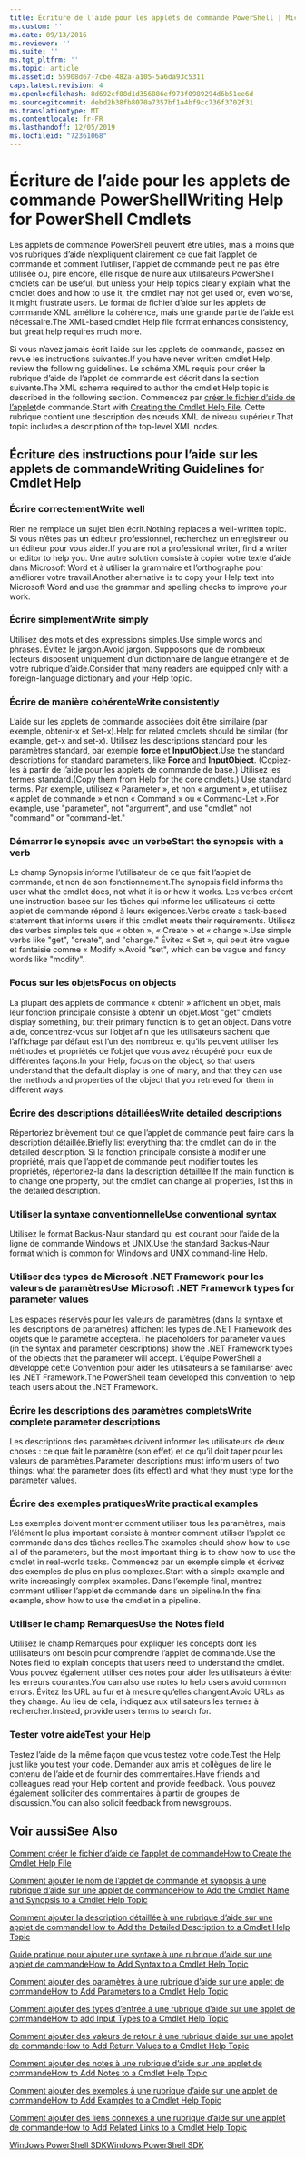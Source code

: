 ```yaml
---
title: Écriture de l’aide pour les applets de commande PowerShell | Microsoft Docs
ms.custom: ''
ms.date: 09/13/2016
ms.reviewer: ''
ms.suite: ''
ms.tgt_pltfrm: ''
ms.topic: article
ms.assetid: 55908d67-7cbe-482a-a105-5a6da93c5311
caps.latest.revision: 4
ms.openlocfilehash: 8d692cf88d1d356886ef973f0989294d6b51ee6d
ms.sourcegitcommit: debd2b38fb8070a7357bf1a4bf9cc736f3702f31
ms.translationtype: MT
ms.contentlocale: fr-FR
ms.lasthandoff: 12/05/2019
ms.locfileid: "72361068"
---
```

# <a name="writing-help-for-powershell-cmdlets"></a><span data-ttu-id="7b450-102">Écriture de l’aide pour les applets de commande PowerShell</span><span class="sxs-lookup"><span data-stu-id="7b450-102">Writing Help for PowerShell Cmdlets</span></span>

<span data-ttu-id="7b450-103">Les applets de commande PowerShell peuvent être utiles, mais à moins que vos rubriques d’aide n’expliquent clairement ce que fait l’applet de commande et comment l’utiliser, l’applet de commande peut ne pas être utilisée ou, pire encore, elle risque de nuire aux utilisateurs.</span><span class="sxs-lookup"><span data-stu-id="7b450-103">PowerShell cmdlets can be useful, but unless your Help topics clearly explain what the cmdlet does and how to use it, the cmdlet may not get used or, even worse, it might frustrate users.</span></span>
<span data-ttu-id="7b450-104">Le format de fichier d’aide sur les applets de commande XML améliore la cohérence, mais une grande partie de l’aide est nécessaire.</span><span class="sxs-lookup"><span data-stu-id="7b450-104">The XML-based cmdlet Help file format enhances consistency, but great help requires much more.</span></span>

<span data-ttu-id="7b450-105">Si vous n’avez jamais écrit l’aide sur les applets de commande, passez en revue les instructions suivantes.</span><span class="sxs-lookup"><span data-stu-id="7b450-105">If you have never written cmdlet Help, review the following guidelines.</span></span>
<span data-ttu-id="7b450-106">Le schéma XML requis pour créer la rubrique d’aide de l’applet de commande est décrit dans la section suivante.</span><span class="sxs-lookup"><span data-stu-id="7b450-106">The XML schema required to author the cmdlet Help topic is described in the following section.</span></span>
<span data-ttu-id="7b450-107">Commencez par [créer le fichier d’aide de l’applet](./how-to-create-the-cmdlet-help-file.md)de commande.</span><span class="sxs-lookup"><span data-stu-id="7b450-107">Start with [Creating the Cmdlet Help File](./how-to-create-the-cmdlet-help-file.md).</span></span>
<span data-ttu-id="7b450-108">Cette rubrique contient une description des nœuds XML de niveau supérieur.</span><span class="sxs-lookup"><span data-stu-id="7b450-108">That topic includes a description of the top-level XML nodes.</span></span>

## <a name="writing-guidelines-for-cmdlet-help"></a><span data-ttu-id="7b450-109">Écriture des instructions pour l’aide sur les applets de commande</span><span class="sxs-lookup"><span data-stu-id="7b450-109">Writing Guidelines for Cmdlet Help</span></span>

### <a name="write-well"></a><span data-ttu-id="7b450-110">Écrire correctement</span><span class="sxs-lookup"><span data-stu-id="7b450-110">Write well</span></span>
<span data-ttu-id="7b450-111">Rien ne remplace un sujet bien écrit.</span><span class="sxs-lookup"><span data-stu-id="7b450-111">Nothing replaces a well-written topic.</span></span>
<span data-ttu-id="7b450-112">Si vous n’êtes pas un éditeur professionnel, recherchez un enregistreur ou un éditeur pour vous aider.</span><span class="sxs-lookup"><span data-stu-id="7b450-112">If you are not a professional writer, find a writer or editor to help you.</span></span>
<span data-ttu-id="7b450-113">Une autre solution consiste à copier votre texte d’aide dans Microsoft Word et à utiliser la grammaire et l’orthographe pour améliorer votre travail.</span><span class="sxs-lookup"><span data-stu-id="7b450-113">Another alternative is to copy your Help text into Microsoft Word and use the grammar and spelling checks to improve your work.</span></span>

### <a name="write-simply"></a><span data-ttu-id="7b450-114">Écrire simplement</span><span class="sxs-lookup"><span data-stu-id="7b450-114">Write simply</span></span>
<span data-ttu-id="7b450-115">Utilisez des mots et des expressions simples.</span><span class="sxs-lookup"><span data-stu-id="7b450-115">Use simple words and phrases.</span></span>
<span data-ttu-id="7b450-116">Évitez le jargon.</span><span class="sxs-lookup"><span data-stu-id="7b450-116">Avoid jargon.</span></span>
<span data-ttu-id="7b450-117">Supposons que de nombreux lecteurs disposent uniquement d’un dictionnaire de langue étrangère et de votre rubrique d’aide.</span><span class="sxs-lookup"><span data-stu-id="7b450-117">Consider that many readers are equipped only with a foreign-language dictionary and your Help topic.</span></span>

### <a name="write-consistently"></a><span data-ttu-id="7b450-118">Écrire de manière cohérente</span><span class="sxs-lookup"><span data-stu-id="7b450-118">Write consistently</span></span>
<span data-ttu-id="7b450-119">L’aide sur les applets de commande associées doit être similaire (par exemple, obtenir-x et Set-x).</span><span class="sxs-lookup"><span data-stu-id="7b450-119">Help for related cmdlets should be similar (for example, get-x and set-x).</span></span>
<span data-ttu-id="7b450-120">Utilisez les descriptions standard pour les paramètres standard, par exemple **force** et **InputObject**.</span><span class="sxs-lookup"><span data-stu-id="7b450-120">Use the standard descriptions for standard parameters, like **Force** and **InputObject**.</span></span>
<span data-ttu-id="7b450-121">(Copiez-les à partir de l’aide pour les applets de commande de base.) Utilisez les termes standard.</span><span class="sxs-lookup"><span data-stu-id="7b450-121">(Copy them from Help for the core cmdlets.) Use standard terms.</span></span>
<span data-ttu-id="7b450-122">Par exemple, utilisez « Parameter », et non « argument », et utilisez « applet de commande » et non « Command » ou « Command-Let ».</span><span class="sxs-lookup"><span data-stu-id="7b450-122">For example, use "parameter", not "argument", and use "cmdlet" not "command" or "command-let."</span></span>

### <a name="start-the-synopsis-with-a-verb"></a><span data-ttu-id="7b450-123">Démarrer le synopsis avec un verbe</span><span class="sxs-lookup"><span data-stu-id="7b450-123">Start the synopsis with a verb</span></span>
<span data-ttu-id="7b450-124">Le champ Synopsis informe l’utilisateur de ce que fait l’applet de commande, et non de son fonctionnement.</span><span class="sxs-lookup"><span data-stu-id="7b450-124">The synopsis field informs the user what the cmdlet does, not what it is or how it works.</span></span>
<span data-ttu-id="7b450-125">Les verbes créent une instruction basée sur les tâches qui informe les utilisateurs si cette applet de commande répond à leurs exigences.</span><span class="sxs-lookup"><span data-stu-id="7b450-125">Verbs create a task-based statement that informs users if this cmdlet meets their requirements.</span></span>
<span data-ttu-id="7b450-126">Utilisez des verbes simples tels que « obten », « Create » et « change ».</span><span class="sxs-lookup"><span data-stu-id="7b450-126">Use simple verbs like "get", "create", and "change."</span></span>
<span data-ttu-id="7b450-127">Évitez « Set », qui peut être vague et fantaisie comme « Modify ».</span><span class="sxs-lookup"><span data-stu-id="7b450-127">Avoid "set", which can be vague and fancy words like "modify".</span></span>

### <a name="focus-on-objects"></a><span data-ttu-id="7b450-128">Focus sur les objets</span><span class="sxs-lookup"><span data-stu-id="7b450-128">Focus on objects</span></span>
<span data-ttu-id="7b450-129">La plupart des applets de commande « obtenir » affichent un objet, mais leur fonction principale consiste à obtenir un objet.</span><span class="sxs-lookup"><span data-stu-id="7b450-129">Most "get" cmdlets display something, but their primary function is to get an object.</span></span>
<span data-ttu-id="7b450-130">Dans votre aide, concentrez-vous sur l’objet afin que les utilisateurs sachent que l’affichage par défaut est l’un des nombreux et qu’ils peuvent utiliser les méthodes et propriétés de l’objet que vous avez récupéré pour eux de différentes façons.</span><span class="sxs-lookup"><span data-stu-id="7b450-130">In your Help, focus on the object, so that users understand that the default display is one of many, and that they can use the methods and properties of the object that you retrieved for them in different ways.</span></span>

### <a name="write-detailed-descriptions"></a><span data-ttu-id="7b450-131">Écrire des descriptions détaillées</span><span class="sxs-lookup"><span data-stu-id="7b450-131">Write detailed descriptions</span></span>
<span data-ttu-id="7b450-132">Répertoriez brièvement tout ce que l’applet de commande peut faire dans la description détaillée.</span><span class="sxs-lookup"><span data-stu-id="7b450-132">Briefly list everything that the cmdlet can do in the detailed description.</span></span>
<span data-ttu-id="7b450-133">Si la fonction principale consiste à modifier une propriété, mais que l’applet de commande peut modifier toutes les propriétés, répertoriez-la dans la description détaillée.</span><span class="sxs-lookup"><span data-stu-id="7b450-133">If the main function is to change one property, but the cmdlet can change all properties, list this in the detailed description.</span></span>

### <a name="use-conventional-syntax"></a><span data-ttu-id="7b450-134">Utiliser la syntaxe conventionnelle</span><span class="sxs-lookup"><span data-stu-id="7b450-134">Use conventional syntax</span></span>
<span data-ttu-id="7b450-135">Utilisez le format Backus-Naur standard qui est courant pour l’aide de la ligne de commande Windows et UNIX.</span><span class="sxs-lookup"><span data-stu-id="7b450-135">Use the standard Backus-Naur format which is common for Windows and UNIX command-line Help.</span></span>

### <a name="use-microsoft-net-framework-types-for-parameter-values"></a><span data-ttu-id="7b450-136">Utiliser des types de Microsoft .NET Framework pour les valeurs de paramètres</span><span class="sxs-lookup"><span data-stu-id="7b450-136">Use Microsoft .NET Framework types for parameter values</span></span>
<span data-ttu-id="7b450-137">Les espaces réservés pour les valeurs de paramètres (dans la syntaxe et les descriptions de paramètres) affichent les types de .NET Framework des objets que le paramètre acceptera.</span><span class="sxs-lookup"><span data-stu-id="7b450-137">The placeholders for parameter values (in the syntax and parameter descriptions) show the .NET Framework types of the objects that the parameter will accept.</span></span>
<span data-ttu-id="7b450-138">L’équipe PowerShell a développé cette Convention pour aider les utilisateurs à se familiariser avec les .NET Framework.</span><span class="sxs-lookup"><span data-stu-id="7b450-138">The PowerShell team developed this convention to help teach users about the .NET Framework.</span></span>

### <a name="write-complete-parameter-descriptions"></a><span data-ttu-id="7b450-139">Écrire les descriptions des paramètres complets</span><span class="sxs-lookup"><span data-stu-id="7b450-139">Write complete parameter descriptions</span></span>
<span data-ttu-id="7b450-140">Les descriptions des paramètres doivent informer les utilisateurs de deux choses : ce que fait le paramètre (son effet) et ce qu’il doit taper pour les valeurs de paramètres.</span><span class="sxs-lookup"><span data-stu-id="7b450-140">Parameter descriptions must inform users of two things: what the parameter does (its effect) and what they must type for the parameter values.</span></span>

### <a name="write-practical-examples"></a><span data-ttu-id="7b450-141">Écrire des exemples pratiques</span><span class="sxs-lookup"><span data-stu-id="7b450-141">Write practical examples</span></span>
<span data-ttu-id="7b450-142">Les exemples doivent montrer comment utiliser tous les paramètres, mais l’élément le plus important consiste à montrer comment utiliser l’applet de commande dans des tâches réelles.</span><span class="sxs-lookup"><span data-stu-id="7b450-142">The examples should show how to use all of the parameters, but the most important thing is to show how to use the cmdlet in real-world tasks.</span></span>
<span data-ttu-id="7b450-143">Commencez par un exemple simple et écrivez des exemples de plus en plus complexes.</span><span class="sxs-lookup"><span data-stu-id="7b450-143">Start with a simple example and write increasingly complex examples.</span></span>
<span data-ttu-id="7b450-144">Dans l’exemple final, montrez comment utiliser l’applet de commande dans un pipeline.</span><span class="sxs-lookup"><span data-stu-id="7b450-144">In the final example, show how to use the cmdlet in a pipeline.</span></span>

### <a name="use-the-notes-field"></a><span data-ttu-id="7b450-145">Utiliser le champ Remarques</span><span class="sxs-lookup"><span data-stu-id="7b450-145">Use the Notes field</span></span>
<span data-ttu-id="7b450-146">Utilisez le champ Remarques pour expliquer les concepts dont les utilisateurs ont besoin pour comprendre l’applet de commande.</span><span class="sxs-lookup"><span data-stu-id="7b450-146">Use the Notes field to explain concepts that users need to understand the cmdlet.</span></span>
<span data-ttu-id="7b450-147">Vous pouvez également utiliser des notes pour aider les utilisateurs à éviter les erreurs courantes.</span><span class="sxs-lookup"><span data-stu-id="7b450-147">You can also use notes to help users avoid common errors.</span></span>
<span data-ttu-id="7b450-148">Évitez les URL au fur et à mesure qu’elles changent.</span><span class="sxs-lookup"><span data-stu-id="7b450-148">Avoid URLs as they change.</span></span>
<span data-ttu-id="7b450-149">Au lieu de cela, indiquez aux utilisateurs les termes à rechercher.</span><span class="sxs-lookup"><span data-stu-id="7b450-149">Instead, provide users terms to search for.</span></span>

### <a name="test-your-help"></a><span data-ttu-id="7b450-150">Tester votre aide</span><span class="sxs-lookup"><span data-stu-id="7b450-150">Test your Help</span></span>
<span data-ttu-id="7b450-151">Testez l’aide de la même façon que vous testez votre code.</span><span class="sxs-lookup"><span data-stu-id="7b450-151">Test the Help just like you test your code.</span></span>
<span data-ttu-id="7b450-152">Demander aux amis et collègues de lire le contenu de l’aide et de fournir des commentaires.</span><span class="sxs-lookup"><span data-stu-id="7b450-152">Have friends and colleagues read your Help content and provide feedback.</span></span>
<span data-ttu-id="7b450-153">Vous pouvez également solliciter des commentaires à partir de groupes de discussion.</span><span class="sxs-lookup"><span data-stu-id="7b450-153">You can also solicit feedback from newsgroups.</span></span>

## <a name="see-also"></a><span data-ttu-id="7b450-154">Voir aussi</span><span class="sxs-lookup"><span data-stu-id="7b450-154">See Also</span></span>

 [<span data-ttu-id="7b450-155">Comment créer le fichier d’aide de l’applet de commande</span><span class="sxs-lookup"><span data-stu-id="7b450-155">How to Create the Cmdlet Help File</span></span>](./how-to-create-the-cmdlet-help-file.md)

 [<span data-ttu-id="7b450-156">Comment ajouter le nom de l’applet de commande et synopsis à une rubrique d’aide sur une applet de commande</span><span class="sxs-lookup"><span data-stu-id="7b450-156">How to Add the Cmdlet Name and Synopsis to a Cmdlet Help Topic</span></span>](./how-to-add-the-cmdlet-name-and-synopsis-to-a-cmdlet-help-topic.md)

 [<span data-ttu-id="7b450-157">Comment ajouter la description détaillée à une rubrique d’aide sur une applet de commande</span><span class="sxs-lookup"><span data-stu-id="7b450-157">How to Add the Detailed Description to a Cmdlet Help Topic</span></span>](./how-to-add-a-cmdlet-description.md)

 [<span data-ttu-id="7b450-158">Guide pratique pour ajouter une syntaxe à une rubrique d’aide sur une applet de commande</span><span class="sxs-lookup"><span data-stu-id="7b450-158">How to Add Syntax to a Cmdlet Help Topic</span></span>](./how-to-add-syntax-to-a-cmdlet-help-topic.md)

 [<span data-ttu-id="7b450-159">Comment ajouter des paramètres à une rubrique d’aide sur une applet de commande</span><span class="sxs-lookup"><span data-stu-id="7b450-159">How to Add Parameters to a Cmdlet Help Topic</span></span>](./how-to-add-parameter-information.md)

 [<span data-ttu-id="7b450-160">Comment ajouter des types d’entrée à une rubrique d’aide sur une applet de commande</span><span class="sxs-lookup"><span data-stu-id="7b450-160">How to add Input Types to a Cmdlet Help Topic</span></span>](./how-to-add-input-types-to-a-cmdlet-help-topic.md)

 [<span data-ttu-id="7b450-161">Comment ajouter des valeurs de retour à une rubrique d’aide sur une applet de commande</span><span class="sxs-lookup"><span data-stu-id="7b450-161">How to Add Return Values to a Cmdlet Help Topic</span></span>](./how-to-add-return-values-to-a-cmdlet-help-topic.md)

 [<span data-ttu-id="7b450-162">Comment ajouter des notes à une rubrique d’aide sur une applet de commande</span><span class="sxs-lookup"><span data-stu-id="7b450-162">How to Add Notes to a Cmdlet Help Topic</span></span>](./how-to-add-notes-to-a-cmdlet-help-topic.md)

 [<span data-ttu-id="7b450-163">Comment ajouter des exemples à une rubrique d’aide sur une applet de commande</span><span class="sxs-lookup"><span data-stu-id="7b450-163">How to Add Examples to a Cmdlet Help Topic</span></span>](./how-to-add-examples-to-a-cmdlet-help-topic.md)

 [<span data-ttu-id="7b450-164">Comment ajouter des liens connexes à une rubrique d’aide sur une applet de commande</span><span class="sxs-lookup"><span data-stu-id="7b450-164">How to Add Related Links to a Cmdlet Help Topic</span></span>](./how-to-add-related-links-to-a-cmdlet-help-topic.md)

 [<span data-ttu-id="7b450-165">Windows PowerShell SDK</span><span class="sxs-lookup"><span data-stu-id="7b450-165">Windows PowerShell SDK</span></span>](../windows-powershell-reference.md)